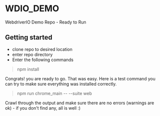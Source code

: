 # WDIO_DEMO
 WebdriverIO Demo Repo - Ready to Run

## Getting started
- clone repo to desired location
- enter repo directory
- Enter the following commands

> npm install

Congrats! you are ready to go. That was easy. Here is a test command you can try to make sure everything was installed correctly.

> npm run chrome_main -- --suite web

Crawl through the output and make sure there are no errors (warnings are ok) - if you don't find any, all is well :)